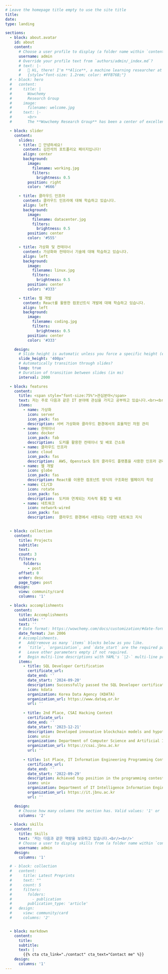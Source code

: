```yaml
---
# Leave the homepage title empty to use the site title
title:
date: 
type: landing

sections:
  - block: about.avatar
    id: about
    content:
      # Choose a user profile to display (a folder name within `content/authors/`)
      username: admin
      # Override your profile text from `authors/admin/_index.md`?
      # text: |-
      #   👋 Hi, there! I'm **Alice**, a machine learning researcher at Netflix.
      #   {style="font-size: 1.2rem; color: #FFB76B;"}
  # - block: hero
  #   content:
  #     title: |
  #       Wowchemy
  #       Research Group
  #     image:
  #       filename: welcome.jpg
  #     text: |-
  #       <br>
  #       The **Wowchemy Research Group** has been a center of excellence for Artificial Intelligence research, teaching, and practice since its founding in 2016.

  - block: slider
    content:
      slides:
      - title: 👋 안녕하세요!
        content: 김진석의 포트폴리오 페이지입니다!
        align: center
        background:
          image:
            filename: working.jpg
            filters:
              brightness: 0.5
          position: right
          color: '#666'

      - title: 클라우드 인프라
        content: 클라우드 인프라에 대해 학습하고 있습니다.
        align: left
        background:
          image:
            filename: datacenter.jpg
            filters:
              brightness: 0.5
          position: center
          color: '#555'

      - title: 가상화 및 컨테이너
        content: 가상화와 컨테이너 기술에 대해 학습하고 있습니다.
        align: left
        background:
          image:
            filename: linux.jpg
            filters:
              brightness: 0.5
          position: center
          color: '#333'

      - title: 웹 개발
        content: React를 활용한 컴포넌트식 개발에 대해 학습하고 있습니다.
        align: left 
        background:
          image:
            filename: coding.jpg
            filters:
              brightness: 0.5
          position: center
          color: '#333'

    design:
      # Slide height is automatic unless you force a specific height (e.g. '400px')
      slide_height: '400px'
      # Automatically transition through slides?
      loop: true
      # Duration of transition between slides (in ms)
      interval: 2000

  - block: features
    content:
      title: <span style="font-size:75%">관심분야</span>
      text: 저는 주로 다음과 같은 IT 분야에 관심을 가지고 공부하고 있습니다.<br><br><br>
      items:
        - name: 가상화
          icon: server
          icon_pack: fas
          description: 서버 가상화와 클라우드 환경에서의 효율적인 자원 관리
        - name: 컨테이너
          icon: docker
          icon_pack: fab
          description:  도커를 활용한 컨테이너 및 배포 간소화
        - name: 클라우드 인프라
          icon: cloud
          icon_pack: fas
          description:  AWS, Openstack 등의 클라우드 플랫폼을 사용한 인프라 관리 및 서비스 배포
        - name: 웹 개발
          icon: globe
          icon_pack: fas
          description: React를 이용한 컴포넌트 방식의 구조화된 웹페이지 작성
        - name: CI/CD
          icon: rotate
          icon_pack: fas
          description:  도커와 연계되는 지속적 통합 및 배포
        - name: 네트워크
          icon: network-wired
          icon_pack: fas
          description:  클라우드 환경에서 사용되는 다양한 네트워크 지식

  
  - block: collection
    content:
      title: Projects
      subtitle:
      text:
      count: 3
      filters:
        folders:
          - post
      offset: 0
      order: desc
      page_type: post
    design:
      view: community/card
      columns: '1'

  - block: accomplishments
    content:
      title: Accomplishments
      subtitle: ''
      text: ''
      # Date format: https://wowchemy.com/docs/customization/#date-format
      date_format: Jan 2006
      # Accomplishments.
      #   Add/remove as many `items` blocks below as you like.
      #   `title`, `organization`, and `date_start` are the required parameters.
      #   Leave other parameters empty if not required.
      #   Begin multi-line descriptions with YAML's `|2-` multi-line prefix.
      items:
        - title: SQL Developer Certification
          certificate_url: 
          date_end: ''
          date_start: '2024-09-20'
          description: Successfully passed the SQL Developer certification exam, demonstrating proficiency in database management and SQL queries.
          icon: kdata
          organization: Korea Data Agency (KDATA)
          organization_url: https://www.dataq.or.kr
          url: ''
          
        - title: 2nd Place, CSAI Hacking Contest
          certificate_url: 
          date_end: ''
          date_start: '2023-12-21'
          description: Developed innovative blockchain models and hypotheses, and explored potential use cases in security and decentralized technologies.
          icon: univ
          organization: Department of Computer Science and Artificial Intelligence, Jeonbuk National University
          organization_url: https://csai.jbnu.ac.kr
          url: ''
          
        - title: 1st Place, IT Information Engineering Programming Contest (Freshman Division)
          certificate_url: 
          date_end: ''
          date_start: '2022-09-29'
          description: Achieved top position in the programming contest for freshmen, showcasing proficiency in problem-solving and algorithm design.
          icon: univ
          organization: Department of IT Intelligence Information Engineering, Jeonbuk National University
          organization_url: https://it.jbnu.ac.kr
          url: ''

    design:
      # Choose how many columns the section has. Valid values: '1' or '2'.
      columns: '2'

  - block: skills
    content:
      title: Skills
      text: '저는 다음과 같은 역량을 보유하고 있습니다.<br/><br/>'
      # Choose a user to display skills from (a folder name within `content/authors/`)
      username: admin
    design:
      columns: '1'

  # - block: collection
  #   content:
  #     title: Latest Preprints
  #     text: ""
  #     count: 5
  #     filters:
  #       folders:
  #         - publication
  #       publication_type: 'article'
  #   design:
  #     view: community/card
  #     columns: '2'


  - block: markdown
    content:
      title:
      subtitle:
      text: |
        {{% cta cta_link="./contact" cta_text="Contact me" %}}
    design:
      columns: '1'
---
```

